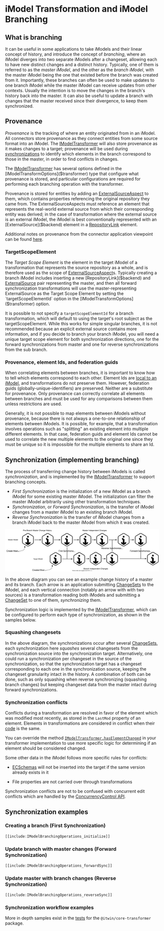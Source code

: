 # iModel Transformation and iModel Branching

## What is branching

It can be useful in some applications to take iModels and their linear concept of history, and introduce the concept of
*branching*, where an iModel diverges into two separate iModels after a changeset, allowing each to have new distinct changes and
a distinct history. Typically, one of them is referred to as the *master iModel*, and the other as the *branch iModel*,
with the master iModel being the one that existed before the branch was created from it.
Importantly, these branches can often be used to make updates to one branch iModel while the master iModel
can receive updates from other contexts. Usually the intention is to move the changes in the branch's history back into
the master. It can also be useful to update a branch with changes that the master received since their divergence,
to keep them synchronized.

## Provenance

*Provenance* is the tracking of where an entity originated from in an iModel. All connectors
store provenance as they connect entities from some source format into an iModel. The [IModelTransformer]($transformer) will
also store provenance as it makes changes to a target; provenance will be used during
[synchronizations](#synchronization-implementing-branching) to identify which elements
in the branch correspond to those in the master, in order to find conflicts in changes.

The [IModelTransformer]($transformer) has several options defined in the [IModelTransformOptions]($transformer) type
that configure what provenance is stored, and particular configurations are required for performing each branching operation
with the transformer.

Provenance is stored for entities by adding an [ExternalSourceAspect]($backend) to them, which contains properties referencing the original
repository they came from. The ExternalSourceAspects must reference an element that represents the real-world external source from which
their corresponding entity was derived; in the case of transformation where the external source is an external iModel, the iModel is best
conventionally represented with an [ExternalSource]($backend) element in a [RepositoryLink]($backend) element.

Additional notes on provenance from the connector application viewpoint can be found [here](/learning/writeaconnector/#sync).

### TargetScopeElement

The *Target Scope Element* is the element in the target iModel of a transformation that represents the source repository as a whole,
and is therefore used as the scope of [ExternalSourceAspect]($backend)s. Typically creating a branch iModel includes inserting a new
[RepositoryLink]($backend) and [ExternalSource]($backend) pair representing the master, and then all forward synchronization transformations
will use the master-representing ExternalSource as the Target Scope Element by setting the `targetScopeElementId` option in the [IModelTransformOptions]($transformer) option.

It is possible to not specify a `targetScopeElementId` for a branch transformation,
which will default to using the target's root subject as the targetScopeElement.
While this works for simple singular branches, it is not recommended because an explicit
external source contains more information, and if you decide to branch your branch iModel,
you will need a unique target scope element for both synchronization directions, one for
the forward synchronizations from master and one for reverse synchronizations from the sub branch.

### Provenance, element Ids, and federation guids

When correlating elements between branches, it is important to know how to tell which elements correspond to each other.
Element Ids are [local to an iModel](/learning/common/id64), and transformations do not preserve them. However, federation guids
(globally-unique-identifiers) are preserved. Neither are a substitute for provenance.
Only provenance can correctly correlate all elements between branches and must be used for any comparisons between them unless restrictions are
used.

Generally, it is not possible to map elements between iModels without provenance, because there is not always a one-to-one relationship of
elements between iModels. It is possible, for example, that a transformation involves operations such as "splitting" an existing element
into multiple different elements. In that case, federation guids and element Ids cannot be used to correlate the new multiple elements to the
original one since they must be unique so it is impossible for the multiple elements to share an Id.

## Synchronization (implementing branching)

The process of transferring change history between iModels is called *synchronization*, and is implemented by the
[IModelTransformer]($transformer) to support branching concepts.

- *First Synchronization* is the initialization of a new iModel as a branch iModel for some existing master iModel.
  The initialization can filter the master iModel arbitrarily using other transformation techniques.
- *Synchronization*, or *Forward Synchronization*, is the transfer of iModel changes from a master iModel to an existing branch iModel.
- *Reverse Synchronization* is the transfer of iModel changes from a branch iModel back to the master iModel from which it was created.

![synchronization diagram](./iModelBranching.drawio.svg)

In the above diagram you can see an example change history of a master and its branch. Each arrow is an application submitting
[ChangeSets](/learning/imodelhub/briefcases) to the iModel, and each vertical connection (notably an arrow with with two sources) is
a transformation reading both iModels and submitting a [ChangeSet](/learning/glossary/#changeset) to one of them, *synchronizing* them.

Synchronization logic is implemented by the [IModelTransformer]($transformer), which can be configured to perform each type of
synchronization, as shown in the samples below.

### Squashing changesets

In the above diagram, the synchronizations occur after several [ChangeSets](/learning/imodelhub/briefcases), each synchronization here *squashes* several changesets
from the synchronization source into the synchronization target. Alternatively, one could run a synchronization per changeset
in the source of the synchronization, so that the synchronization target has a changeset corresponding to each one in the
synchronization source, keeping the changeset granularity intact in the history. A combination of both can be done, such as
only squashing when reverse synchronizing (squashing branch changes) but keeping changeset data from the master intact during
forward synchronizations.

### Synchronization conflicts

Conflicts during a transformation are resolved in favor of the element which was modified most recently, as stored in the `LastMod` property
of an element.  Elements in transformations are considered in conflict when their [code](/bis/intro/codes) is the same.

You can override the method [`IModelTransformer.hasElementChanged`](/reference/core-transformer/imodels/imodeltransformer/haselementchanged/)
in your transformer implementation to use more specific logic for determining if an element should be considered changed.

Some other data in the iModel follows more specific rules for conflicts:

- [ECSchemas](/bis/ec/ec-schema/) will not be inserted into the target if the same version already exists in it
<!-- (see [dynamic schemas](/docs/bis/intro/schema-customization.md#Dynamic-Schema-Minor-Change-Considerations)) -->
- File properties<!--missing documentation--> are not carried over through transformations

Synchronization conflicts are not to be confused with concurrent edit conflicts which are handled by the
[ConcurrencyControl API](/learning/backend/concurrencycontrol).

## Synchronization examples

### Creating a branch (First Synchronization)

```ts
[[include:IModelBranchingOperations_initialize]]
```

### Update branch with master changes (Forward Synchronization)

```ts
[[include:IModelBranchingOperations_forwardSync]]
```

### Update master with branch changes (Reverse Synchronization)

```ts
[[include:IModelBranchingOperations_reverseSync]]
```

### Synchronization workflow examples

More in depth samples exist in the [tests](https://github.com/iTwin/itwinjs-core/blob/master/core/transformer/src/test/standalone/IModelTransformerHub.test.ts) for the `@itwin/core-transformer` package.
